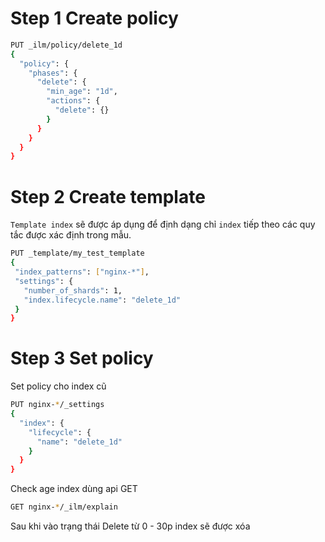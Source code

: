 # Step 1 Create policy
```bash
PUT _ilm/policy/delete_1d
{
  "policy": {
    "phases": {
      "delete": {
        "min_age": "1d",
        "actions": {
          "delete": {}
        }
      }
    }
  }
}
```
# Step 2 Create template
 `Template index` sẽ được áp dụng để định dạng chỉ `index` tiếp theo các quy tắc được xác định trong mẫu.  
 ```bash
PUT _template/my_test_template
{
  "index_patterns": ["nginx-*"],
  "settings": {
    "number_of_shards": 1,
    "index.lifecycle.name": "delete_1d"   
  }
}
```
# Step 3 Set policy
Set policy cho index cũ  
```bash
PUT nginx-*/_settings
{
  "index": {
    "lifecycle": {
      "name": "delete_1d"
    }
  }
}
```
Check age index dùng api GET  
```bash
GET nginx-*/_ilm/explain
```
Sau khi vào trạng thái Delete từ 0 - 30p index sẽ được xóa   
